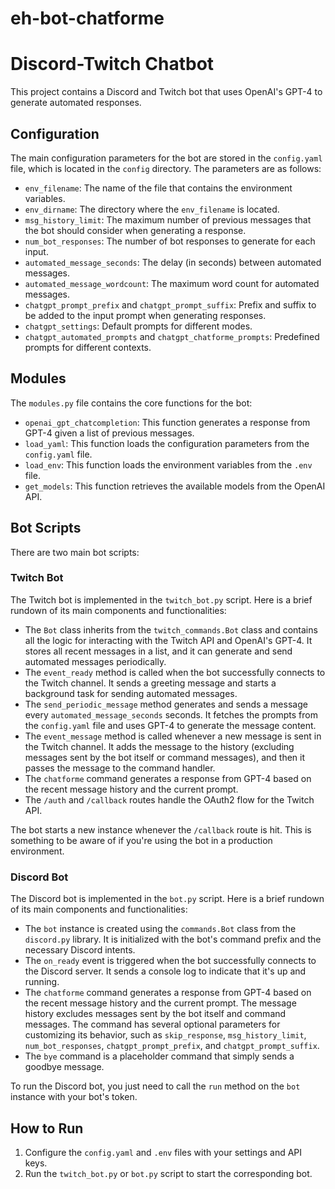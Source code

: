 # eh-bot-chatforme
 
# Discord-Twitch Chatbot

This project contains a Discord and Twitch bot that uses OpenAI's GPT-4 to generate automated responses.

## Configuration

The main configuration parameters for the bot are stored in the `config.yaml` file, which is located in the `config` directory. The parameters are as follows:

- `env_filename`: The name of the file that contains the environment variables.
- `env_dirname`: The directory where the `env_filename` is located.
- `msg_history_limit`: The maximum number of previous messages that the bot should consider when generating a response.
- `num_bot_responses`: The number of bot responses to generate for each input.
- `automated_message_seconds`: The delay (in seconds) between automated messages.
- `automated_message_wordcount`: The maximum word count for automated messages.
- `chatgpt_prompt_prefix` and `chatgpt_prompt_suffix`: Prefix and suffix to be added to the input prompt when generating responses.
- `chatgpt_settings`: Default prompts for different modes.
- `chatgpt_automated_prompts` and `chatgpt_chatforme_prompts`: Predefined prompts for different contexts.

## Modules

The `modules.py` file contains the core functions for the bot:

- `openai_gpt_chatcompletion`: This function generates a response from GPT-4 given a list of previous messages.
- `load_yaml`: This function loads the configuration parameters from the `config.yaml` file.
- `load_env`: This function loads the environment variables from the `.env` file.
- `get_models`: This function retrieves the available models from the OpenAI API.

## Bot Scripts

There are two main bot scripts:

### Twitch Bot

The Twitch bot is implemented in the `twitch_bot.py` script. Here is a brief rundown of its main components and functionalities:

- The `Bot` class inherits from the `twitch_commands.Bot` class and contains all the logic for interacting with the Twitch API and OpenAI's GPT-4. It stores all recent messages in a list, and it can generate and send automated messages periodically.
- The `event_ready` method is called when the bot successfully connects to the Twitch channel. It sends a greeting message and starts a background task for sending automated messages.
- The `send_periodic_message` method generates and sends a message every `automated_message_seconds` seconds. It fetches the prompts from the `config.yaml` file and uses GPT-4 to generate the message content.
- The `event_message` method is called whenever a new message is sent in the Twitch channel. It adds the message to the history (excluding messages sent by the bot itself or command messages), and then it passes the message to the command handler.
- The `chatforme` command generates a response from GPT-4 based on the recent message history and the current prompt.
- The `/auth` and `/callback` routes handle the OAuth2 flow for the Twitch API.

The bot starts a new instance whenever the `/callback` route is hit. This is something to be aware of if you're using the bot in a production environment.

### Discord Bot

The Discord bot is implemented in the `bot.py` script. Here is a brief rundown of its main components and functionalities:

- The `bot` instance is created using the `commands.Bot` class from the `discord.py` library. It is initialized with the bot's command prefix and the necessary Discord intents.
- The `on_ready` event is triggered when the bot successfully connects to the Discord server. It sends a console log to indicate that it's up and running.
- The `chatforme` command generates a response from GPT-4 based on the recent message history and the current prompt. The message history excludes messages sent by the bot itself and command messages. The command has several optional parameters for customizing its behavior, such as `skip_response`, `msg_history_limit`, `num_bot_responses`, `chatgpt_prompt_prefix`, and `chatgpt_prompt_suffix`.
- The `bye` command is a placeholder command that simply sends a goodbye message.

To run the Discord bot, you just need to call the `run` method on the `bot` instance with your bot's token.



## How to Run

1. Configure the `config.yaml` and `.env` files with your settings and API keys.
2. Run the `twitch_bot.py` or `bot.py` script to start the corresponding bot.

